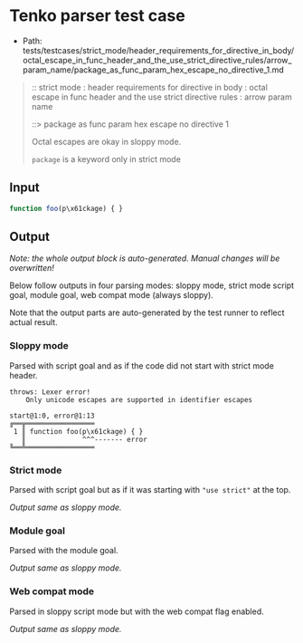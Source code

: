 # Tenko parser test case

- Path: tests/testcases/strict_mode/header_requirements_for_directive_in_body/octal_escape_in_func_header_and_the_use_strict_directive_rules/arrow_param_name/package_as_func_param_hex_escape_no_directive_1.md

> :: strict mode : header requirements for directive in body : octal escape in func header and the use strict directive rules : arrow param name
>
> ::> package as func param hex escape no directive 1
>
> Octal escapes are okay in sloppy mode. 
>
> `package` is a keyword only in strict mode


## Input


`````js
function foo(p\x61ckage) { }
`````

## Output

_Note: the whole output block is auto-generated. Manual changes will be overwritten!_

Below follow outputs in four parsing modes: sloppy mode, strict mode script goal, module goal, web compat mode (always sloppy).

Note that the output parts are auto-generated by the test runner to reflect actual result.

### Sloppy mode

Parsed with script goal and as if the code did not start with strict mode header.

`````
throws: Lexer error!
    Only unicode escapes are supported in identifier escapes

start@1:0, error@1:13
╔══╦═════════════════
 1 ║ function foo(p\x61ckage) { }
   ║              ^^^------- error
╚══╩═════════════════

`````

### Strict mode

Parsed with script goal but as if it was starting with `"use strict"` at the top.

_Output same as sloppy mode._

### Module goal

Parsed with the module goal.

_Output same as sloppy mode._

### Web compat mode

Parsed in sloppy script mode but with the web compat flag enabled.

_Output same as sloppy mode._
